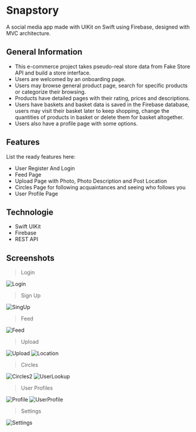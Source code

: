 # Snapstory

A social media app made with UIKit on Swift using Firebase, designed with MVC architecture.

## General Information
- This e-commerce project takes pseudo-real store data from Fake Store API and build a store interface.
- Users are welcomed by an onboarding page.
- Users may browse general product page, search for specific products or categorize their browsing.
- Products have detailed pages with their rating, prices and descriptions.
- Users have baskets and basket data is saved in the Firebase database, users may visit their basket later to keep shopping, change the quantities of products in basket or delete them for basket altogether.
- Users also have a profile page with some options.

## Features
List the ready features here:
- User Register And Login
- Feed Page
- Upload Page with Photo, Photo Description and Post Location
- Circles Page for following acquaintances and seeing who follows you
- User Profile Page


## Technologie
- Swift UIKit
- Firebase
- REST API

Screenshots
-----------

> Login

![Login](https://user-images.githubusercontent.com/49480936/210530541-785fb6ae-fb58-4b0c-a37a-ae3cb6e9884b.png)

> Sign Up

![SingUp](https://user-images.githubusercontent.com/49480936/210530549-bab360d6-efbb-4b5f-8ed0-d09177594ca4.png)

> Feed

![Feed](https://user-images.githubusercontent.com/49480936/210530525-0ea4edd2-8377-4ad3-97d3-789b1e0b0e71.png)

> Upload

![Upload](https://user-images.githubusercontent.com/49480936/210530551-8a74eb52-a584-4ca4-ad80-62d9f3170861.png)
![Location](https://user-images.githubusercontent.com/49480936/210530529-d6613f02-18cf-4fbb-a42b-733e0a0b657d.png)

> Circles

![Circles2](https://user-images.githubusercontent.com/49480936/210530516-475969dd-cfe2-4f64-87ca-8a1d127368fd.png)
![UserLookup](https://user-images.githubusercontent.com/49480936/210530558-208eda6c-dd27-4896-baac-8f5878309c01.png)

> User Profiles

![Profile](https://user-images.githubusercontent.com/49480936/210530542-6652cd80-e06f-4af3-836b-c8c65e7463de.png)
![UserProfile](https://user-images.githubusercontent.com/49480936/210530567-c916cb83-0637-4147-a68f-13fdc94dd176.png)

> Settings

![Settings](https://user-images.githubusercontent.com/49480936/210530545-30d13961-e3c4-4b6b-9653-dbb868751793.png)
